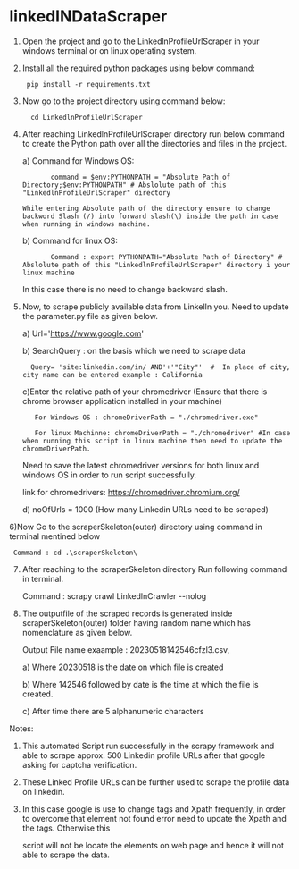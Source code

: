 # linkedINDataScraper

1) Open the project and go to the LinkedlnProfileUrlScraper in your windows terminal or on linux operating system.

2) Install all the required python packages using below command: 

        pip install -r requirements.txt

3) Now go to the project directory using command below:

         cd LinkedlnProfileUrlScraper

4) After reaching LinkedlnProfileUrlScraper directory run below command to create the Python path over all the directories and files in the project.

   a) Command for Windows OS:

              command = $env:PYTHONPATH = "Absolute Path of Directory;$env:PYTHONPATH" # Abslolute path of this "LinkedlnProfileUrlScraper" directory
  
       While entering Absolute path of the directory ensure to change backword Slash (/) into forward slash(\) inside the path in case when running in windows machine.

   b) Command for linux OS:   

              Command : export PYTHONPATH="Absolute Path of Directory" # Abslolute path of this "LinkedlnProfileUrlScraper" directory i your linux machine
  
      In this case there is no need to change backward slash.

5) Now, to scrape publicly available data from  LinkelIn you. Need to update the parameter.py file as given below.
   
   a) Url='https://www.google.com'

   b) SearchQuery : on the basis which we need to scrape data
        
         Query= 'site:linkedin.com/in/ AND'+'"City"'  #  In place of city, city name can be entered example : California

   c)Enter the relative path of your chromedriver (Ensure that there is chrome browser application installed in your machine)
    
          For Windows OS : chromeDriverPath = "./chromedriver.exe"
    
          For linux Machinne: chromeDriverPath = "./chromedriver" #In case when running this script in linux machine then need to update the chromeDriverPath.
          
    Need to save the latest chromedriver versions for both linux and windows OS in order to run script successfully.
    
    link for chromedrivers:  https://chromedriver.chromium.org/


   d)   noOfUrls = 1000 (How many Linkedin URLs need to be scraped)

6)Now Go to the scraperSkeleton(outer) directory using command in terminal mentined below 

     Command : cd .\scraperSkeleton\

7) After reaching to the scraperSkeleton directory Run following command in terminal. 

     Command : scrapy crawl LinkedlnCrawler --nolog 

8) The outputfile of the scraped records is generated inside scraperSkeleton(outer) folder having random name which has nomenclature as given below.

     Output File name exaample : 20230518142546cfzl3.csv, 

     a) Where 20230518 is the date on which file is created

     b) Where 142546 followed by date is the time at which the file is created.
 
     c) After time there are 5 alphanumeric characters

Notes:
1) This automated Script run successfully in the scrapy framework and able to scrape approx. 500 Linkedin profile URLs after that google asking for captcha verification.

2) These Linked Profile URLs can be further used to scrape the profile data on linkedin.

3) In this case google is use to change tags and Xpath frequently, in order to overcome that element not found error need to update the Xpath and the tags. Otherwise this 

   script will not be locate the elements on web page and hence it will not able to scrape the data.
